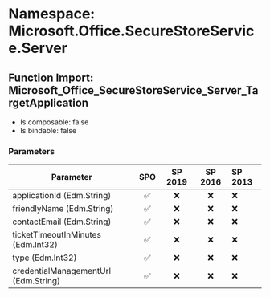 # Namespace: Microsoft.Office.SecureStoreService.Server

## Function Import: Microsoft_Office_SecureStoreService_Server_TargetApplication

- Is composable: false
- Is bindable: false

### Parameters

Parameter | SPO | SP 2019 | SP 2016 | SP 2013
----------|:---:|:-------:|:-------:|:-------
applicationId (Edm.String) | ✅ | ❌ | ❌ | ❌
friendlyName (Edm.String) | ✅ | ❌ | ❌ | ❌
contactEmail (Edm.String) | ✅ | ❌ | ❌ | ❌
ticketTimeoutInMinutes (Edm.Int32) | ✅ | ❌ | ❌ | ❌
type (Edm.Int32) | ✅ | ❌ | ❌ | ❌
credentialManagementUrl (Edm.String) | ✅ | ❌ | ❌ | ❌
